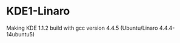 KDE1-Linaro
===========

Making KDE 1.1.2 build with gcc version 4.4.5 (Ubuntu/Linaro 4.4.4-14ubuntu5)
